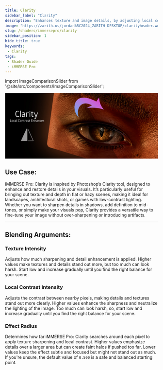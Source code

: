 ```yaml
---
title: Clarity
sidebar_label: "Clarity"
description: "Enhances texture and image details, by adjusting local contrast. simular to Photoshop's Clarity."
image: "https://zarith.us/jordan%5C2024_ZARITH-DESKTOP/clarityheader.webp"
slug: /shaders/immersepro/clarity
sidebar_position: 1
hide_title: true
keywords: 
 - Clarity
tags:
 - Shader Guide
 - iMMERSE Pro
---
```


<!------------------------IMPORTS ---------------------------->

import ImageComparisonSlider from '@site/src/components/ImageComparisonSlider';

<!------------------------------------------------------------>

![ClarityHeader](./images/clarityheader.webp)

## Use Case:

iMMERSE Pro: Clarity is inspired by Photoshop’s Clarity tool, designed to enhance and restore details in your visuals. It’s particularly useful for bringing out texture and depth in flat or hazy scenes, making it ideal for landscapes, architectural shots, or games with low-contrast lighting. Whether you want to sharpen details in shadows, add definition to mid-tones, or simply make your visuals pop, Clarity provides a versatile way to fine-tune your image without over-sharpening or introducing artifacts.

---

## Blending Arguments:

### Texture Intensity 
Adjusts how much sharpening and detail enhancement is applied. Higher values make textures and details stand out more, but too much can look harsh. Start low and increase gradually until you find the right balance for your scene.

 <ImageComparisonSlider 
  beforeImage="/img/shaders/immersepro/images/clarityoriginal.webp" 
  afterImage="/img/shaders/immersepro/images/claritytexturesharpen.webp"
  beforeLabel="0.000 Texture Sharpen"
  afterLabel="1.000 Texture Sharpen"
 />

### Local Contrast Intensity
Adjusts the contrast between nearby pixels, making details and textures stand out more clearly. Higher values enhance the sharpness and neutralize the lighting of the image. Too much can look harsh, so, start low and increase gradually until you find the right balance for your scene.

 <ImageComparisonSlider 
  beforeImage="/img/shaders/immersepro/images/clarityoriginal.webp" 
  afterImage="/img/shaders/immersepro/images/claritylocalcontrast.webp"
  beforeLabel="0.000 Local Contrast"
  afterLabel="1.000 Local Contrast"
 />

### Effect Radius
Determines how far iMMERSE Pro: Clarity searches around each pixel to apply texture sharpening and local contrast. Higher values emphasize details over a larger area but can create faint halos if pushed too far. Lower values keep the effect subtle and focused but might not stand out as much. If you're unsure, the default value of `0.500` is a safe and balanced starting point.